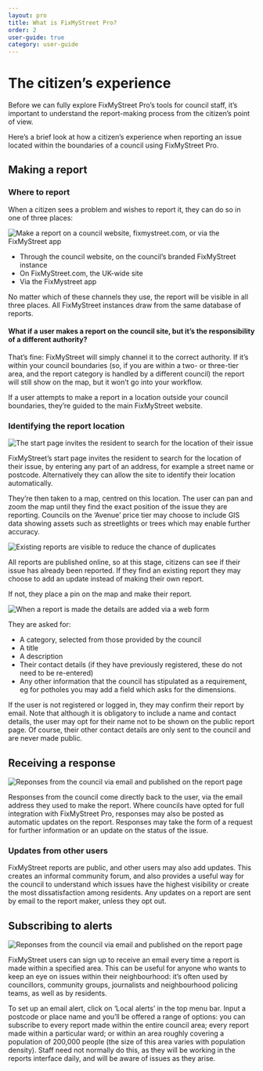 ```yaml
---
layout: pro
title: What is FixMyStreet Pro?
order: 2
user-guide: true
category: user-guide
---
```


# The citizen’s experience

Before we can fully explore FixMyStreet Pro’s tools for council staff, it’s important to understand
the report-making process from the citizen’s point of view.

Here’s a brief look at how a citizen’s experience when reporting an issue located within the
boundaries of a council using FixMyStreet Pro.

## Making a report

### Where to report
When a citizen sees a problem and wishes to report it, they can do so in one of three places:

<img alt="Make a report on a council website, fixmystreet.com, or via the FixMyStreet app" src="/assets/img/pro-user-guide/all-the-sites.png" />

- Through the council website, on the council’s branded FixMyStreet instance
- On FixMyStreet.com, the UK-wide site
- Via the FixMystreet app


No matter which of these channels they use, the report will be visible in all three places. All
FixMyStreet instances draw from the same database of reports.

<div class="boxout" markdown="1">

<h4 class="boxout__title">What if a user makes a report on the council site, but it’s the responsibility of a different authority?</h4>

That’s fine: FixMyStreet will simply channel it to the correct authority. If it’s within your council boundaries (so, if you are within a two- or three-tier area, and the report category is handled by a different council) the report will still show on the map, but it won’t go into your workflow.

If a user attempts to make a report in a location outside your council boundaries, they’re guided to the main FixMyStreet website.

</div>

### Identifying the report location 

<img alt="The start page invites the resident to search for the location of their issue" src="/assets/img/pro-user-guide/home.png" class="admin-screenshot" />

FixMyStreet’s start page invites the resident to search for the location of their issue, by entering any part of an address, for example a street name or postcode. Alternatively they can allow the site to identify their location automatically.

They’re then taken to a map, centred on this location. The user can pan and zoom the map until they find the exact position of the issue they are reporting. Councils on the ‘Avenue’ price tier may
choose to include GIS data showing assets such as streetlights or trees which may enable further accuracy.

<img alt="Existing reports are visible to reduce the chance of duplicates" src="/assets/img/pro-user-guide/making-report-duplicates.png"  class="admin-screenshot"/>

All reports are published online, so at this stage, citizens can see if their issue has already been reported. If they find an existing report they may choose to add an update instead of making their own report.

If not, they place a pin on the map and make their report.

<img alt="When a report is made the details are added via a web form" src="/assets/img/pro-user-guide/making-report.png" class="admin-screenshot" />

They are asked for:

- A category, selected from those provided by the council
- A title
- A description
- Their contact details (if they have previously registered, these do not need to be
    re-entered)
- Any other information that the council has stipulated as a requirement, eg for potholes
    you may add a field which asks for the dimensions.

If the user is not registered or logged in, they may confirm their report by email.
Note that although it is obligatory to include a name and contact details, the user may opt for their
name not to be shown on the public report page. Of course, their other contact details are only
sent to the council and are never made public.

## Receiving a response

<img alt="Reponses from the council via email and published on the report page" src="/assets/img/pro-user-guide/report-response.png" class="admin-screenshot" />

Responses from the council come directly back to the user, via the email address they used to
make the report. Where councils have opted for full integration with FixMyStreet Pro, responses
may also be posted as automatic updates on the report. Responses may take the form of a request
for further information or an update on the status of the issue.

### Updates from other users

FixMyStreet reports are public, and other users may also add updates. This creates an informal
community forum, and also provides a useful way for the council to understand which issues have
the highest visibility or create the most dissatisfaction among residents. Any updates on a report
are sent by email to the report maker, unless they opt out.

## Subscribing to alerts

<img alt="Reponses from the council via email and published on the report page" src="/assets/img/pro-user-guide/local-alerts.png" class="admin-screenshot" />

FixMyStreet users can sign up to receive an email every time a report is made within a specified
area. This can be useful for anyone who wants to keep an eye on issues within their
neighbourhood: it’s often used by councillors, community groups, journalists and neighbourhood
policing teams, as well as by residents.

To set up an email alert, click on ‘Local alerts’ in the top menu bar. Input a postcode or place name
and you’ll be offered a range of options: you can subscribe to every report made within the entire
council area; every report made within a particular ward; or within an area roughly covering a
population of 200,000 people (the size of this area varies with population density).
Staff need not normally do this, as they will be working in the reports interface daily, and will be
aware of issues as they arise.